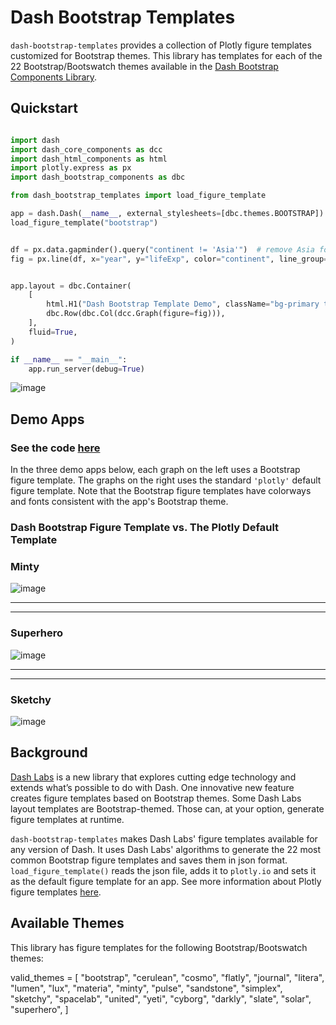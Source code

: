 # Dash Bootstrap Templates

`dash-bootstrap-templates` provides a collection of Plotly figure templates customized for Bootstrap themes. 
This library has templates for each of the 22 Bootstrap/Bootswatch themes available in the
[Dash Bootstrap Components Library](https://dash-bootstrap-components.opensource.faculty.ai/).

## Quickstart

```python

import dash
import dash_core_components as dcc
import dash_html_components as html
import plotly.express as px
import dash_bootstrap_components as dbc

from dash_bootstrap_templates import load_figure_template

app = dash.Dash(__name__, external_stylesheets=[dbc.themes.BOOTSTRAP])
load_figure_template("bootstrap")


df = px.data.gapminder().query("continent != 'Asia'")  # remove Asia for visibility
fig = px.line(df, x="year", y="lifeExp", color="continent", line_group="country")


app.layout = dbc.Container(
    [
        html.H1("Dash Bootstrap Template Demo", className="bg-primary text-white p-2"),
        dbc.Row(dbc.Col(dcc.Graph(figure=fig))),
    ],
    fluid=True,
)

if __name__ == "__main__":
    app.run_server(debug=True)
```
![image](https://user-images.githubusercontent.com/72614349/115889093-7c7a1000-a408-11eb-8bff-7773327016e8.png)




## Demo Apps
### See the code [here](/home/amward/PycharmProjects/dash-bootstrap-templates/demo_app.py)
In the three demo apps below,
each graph on the left uses a Bootstrap figure template.  The graphs on the right uses the standard `'plotly'` 
default figure template. Note that the Bootstrap figure templates have colorways and fonts consistent
with the app's Bootstrap theme.



### Dash Bootstrap Figure Template vs. The Plotly Default Template

### Minty

![image](https://user-images.githubusercontent.com/72614349/115800602-d4286500-a38f-11eb-90d3-b6c96f5367ae.png)

---
---

### Superhero
![image](https://user-images.githubusercontent.com/72614349/115800753-1a7dc400-a390-11eb-941d-3fe1de842ce6.png)

---
---
### Sketchy
![image](https://user-images.githubusercontent.com/72614349/115800865-45681800-a390-11eb-9e69-2b6ea0c7538c.png)



## Background

[Dash Labs](https://community.plotly.com/t/introducing-dash-labs/52087) is a new library that explores cutting edge technology and extends what’s possible to do with Dash. 
One innovative new feature creates figure templates based on Bootstrap themes. Some Dash Labs layout templates are Bootstrap-themed.  Those can, at your option, generate figure templates at runtime.

`dash-bootstrap-templates` makes Dash Labs' figure templates available for any version of Dash. It uses Dash Labs' 
algorithms to generate the 22 most common Bootstrap figure
templates and saves them in json format.   `load_figure_template()` reads the json
file, adds it to `plotly.io` and sets it as the default figure template for an app.  See more 
information about  Plotly
figure templates [here](https://plotly.com/python/templates/).


## Available Themes

This library has figure templates for the following Bootstrap/Bootswatch themes:

valid_themes = [
    "bootstrap",
    "cerulean",
    "cosmo",
    "flatly",
    "journal",
    "litera",
    "lumen",
    "lux",
    "materia",
    "minty",
    "pulse",
    "sandstone",
    "simplex",
    "sketchy",
    "spacelab",
    "united",
    "yeti",
    "cyborg",
    "darkly",
    "slate",
    "solar",
    "superhero",
]
